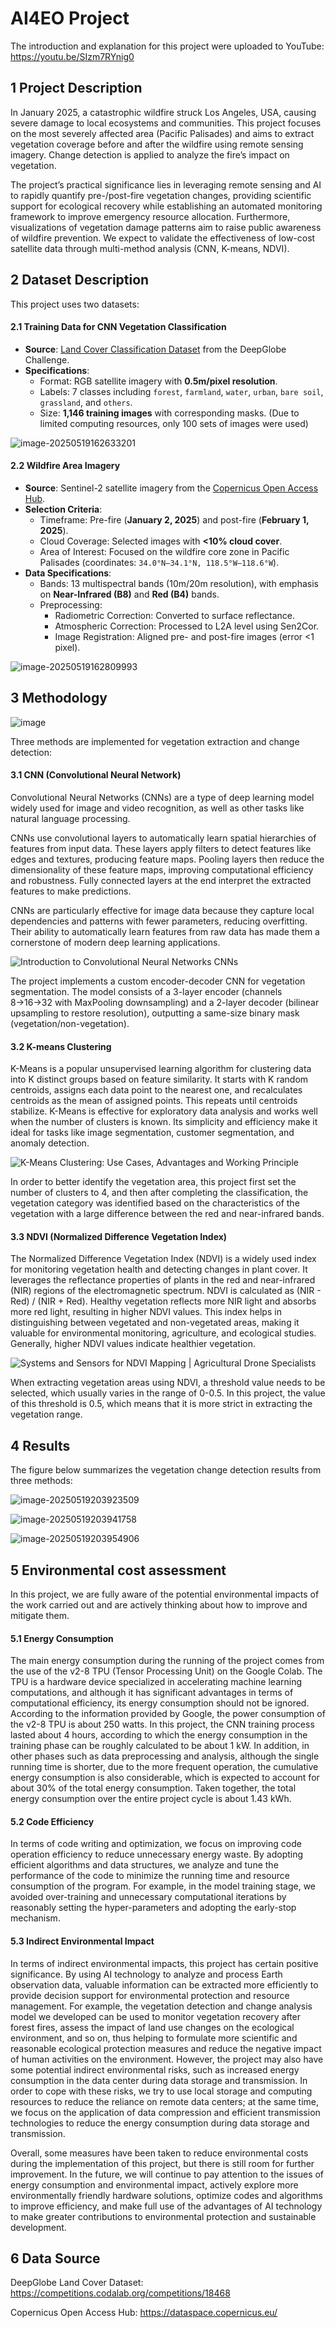 # AI4EO Project

The introduction and explanation for this project were uploaded to YouTube: https://youtu.be/SIzm7RYnig0



## 1 Project Description

In January 2025, a catastrophic wildfire struck Los Angeles, USA, causing severe damage to local ecosystems and communities. This project focuses on the most severely affected area (Pacific Palisades) and aims to extract vegetation coverage before and after the wildfire using remote sensing imagery. Change detection is applied to analyze the fire’s impact on vegetation.

The project’s practical significance lies in leveraging remote sensing and AI to rapidly quantify pre-/post-fire vegetation changes, providing scientific support for ecological recovery while establishing an automated monitoring framework to improve emergency resource allocation. Furthermore, visualizations of vegetation damage patterns aim to raise public awareness of wildfire prevention. We expect to validate the effectiveness of low-cost satellite data through multi-method analysis (CNN, K-means, NDVI).

## 2 Dataset Description

This project uses two datasets:

#### 2.1 Training Data for CNN Vegetation Classification

- **Source**: [Land Cover Classification Dataset](https://competitions.codalab.org/competitions/18468) from the DeepGlobe Challenge.
- **Specifications**:
  - Format: RGB satellite imagery with **0.5m/pixel resolution**.
  - Labels: 7 classes including `forest`, `farmland`, `water`, `urban`, `bare soil`, `grassland`, and `others`.
  - Size: **1,146 training images** with corresponding masks. (Due to limited computing resources, only 100 sets of images were used)

![image-20250519162633201](https://github.com/user-attachments/assets/a9a04af5-a617-4dc1-a7bd-01ff82d8c378)

#### 2.2 Wildfire Area Imagery

- **Source**: Sentinel-2 satellite imagery from the [Copernicus Open Access Hub](https://dataspace.copernicus.eu/).
- **Selection Criteria**:
  - Timeframe: Pre-fire (**January 2, 2025**) and post-fire (**February 1, 2025**).
  - Cloud Coverage: Selected images with **<10% cloud cover**.
  - Area of Interest: Focused on the wildfire core zone in Pacific Palisades (coordinates: `34.0°N–34.1°N, 118.5°W–118.6°W`).
- **Data Specifications**:
  - Bands: 13 multispectral bands (10m/20m resolution), with emphasis on **Near-Infrared (B8)** and **Red (B4)** bands.
  - Preprocessing:
    - Radiometric Correction: Converted to surface reflectance.
    - Atmospheric Correction: Processed to L2A level using Sen2Cor.
    - Image Registration: Aligned pre- and post-fire images (error <1 pixel).

![image-20250519162809993](https://github.com/user-attachments/assets/61b3663a-01e3-48aa-959c-a487d824f534)

## 3 Methodology

![image](https://github.com/user-attachments/assets/d392b60d-dde4-4362-9c1a-857ca5b3851c)

Three methods are implemented for vegetation extraction and change detection:

#### 3.1 CNN (Convolutional Neural Network)

Convolutional Neural Networks (CNNs) are a type of deep learning model widely used for image and video recognition, as well as other tasks like natural language processing.

CNNs use convolutional layers to automatically learn spatial hierarchies of features from input data. These layers apply filters to detect features like edges and textures, producing feature maps. Pooling layers then reduce the dimensionality of these feature maps, improving computational efficiency and robustness. Fully connected layers at the end interpret the extracted features to make predictions.

CNNs are particularly effective for image data because they capture local dependencies and patterns with fewer parameters, reducing overfitting. Their ability to automatically learn features from raw data has made them a cornerstone of modern deep learning applications.

![Introduction to Convolutional Neural Networks CNNs](https://cdn-images-1.medium.com/max/1600/1*g6qPMZTpO2Nl9Y2dxwgvCA.png)

The project implements a custom encoder-decoder CNN for vegetation segmentation. The model consists of a 3-layer encoder (channels 8→16→32 with MaxPooling downsampling) and a 2-layer decoder (bilinear upsampling to restore resolution), outputting a same-size binary mask (vegetation/non-vegetation). 

#### 3.2 K-means Clustering

K-Means is a popular unsupervised learning algorithm for clustering data into K distinct groups based on feature similarity. It starts with K random centroids, assigns each data point to the nearest one, and recalculates centroids as the mean of assigned points. This repeats until centroids stabilize. K-Means is effective for exploratory data analysis and works well when the number of clusters is known. Its simplicity and efficiency make it ideal for tasks like image segmentation, customer segmentation, and anomaly detection.

![K-Means Clustering: Use Cases, Advantages and Working Principle](https://bs-cms-media-prod.s3.ap-south-1.amazonaws.com/K_means_clustering_cd34c9feb8.png)

In order to better identify the vegetation area, this project first set the number of clusters to 4, and then after completing the classification, the vegetation category was identified based on the characteristics of the vegetation with a large difference between the red and near-infrared bands.

#### 3.3 NDVI (Normalized Difference Vegetation Index)

The Normalized Difference Vegetation Index (NDVI) is a widely used index for monitoring vegetation health and detecting changes in plant cover. It leverages the reflectance properties of plants in the red and near-infrared (NIR) regions of the electromagnetic spectrum. NDVI is calculated as (NIR - Red) / (NIR + Red). Healthy vegetation reflects more NIR light and absorbs more red light, resulting in higher NDVI values. This index helps in distinguishing between vegetated and non-vegetated areas, making it valuable for environmental monitoring, agriculture, and ecological studies. Generally, higher NDVI values indicate healthier vegetation.

![Systems and Sensors for NDVI Mapping | Agricultural Drone Specialists](https://www.integraldrones.com.au/wp-content/uploads/2017/09/NDVI-Blog.jpg)

When extracting vegetation areas using NDVI, a threshold value needs to be selected, which usually varies in the range of 0-0.5. In this project, the value of this threshold is 0.5, which means that it is more strict in extracting the vegetation range.

## 4 Results

The figure below summarizes the vegetation change detection results from three methods:

![image-20250519203923509](https://github.com/user-attachments/assets/1a563627-b12e-47b9-a8fa-268e1ec99ea5)

![image-20250519203941758](https://github.com/user-attachments/assets/5584ae0c-22cf-4141-bf74-bf40ea1ed9df)

![image-20250519203954906](https://github.com/user-attachments/assets/8fd6b1c6-e3b9-4d3a-bfbf-a752e695dd39)

## 5 Environmental cost assessment
In this project, we are fully aware of the potential environmental impacts of the work carried out and are actively thinking about how to improve and mitigate them.

#### 5.1 Energy Consumption
The main energy consumption during the running of the project comes from the use of the v2-8 TPU (Tensor Processing Unit) on the Google Colab. The TPU is a hardware device specialized in accelerating machine learning computations, and although it has significant advantages in terms of computational efficiency, its energy consumption should not be ignored. According to the information provided by Google, the power consumption of the v2-8 TPU is about 250 watts. In this project, the CNN training process lasted about 4 hours, according to which the energy consumption in the training phase can be roughly calculated to be about 1 kW. In addition, in other phases such as data preprocessing and analysis, although the single running time is shorter, due to the more frequent operation, the cumulative energy consumption is also considerable, which is expected to account for about 30% of the total energy consumption. Taken together, the total energy consumption over the entire project cycle is about 1.43 kWh.

#### 5.2 Code Efficiency
In terms of code writing and optimization, we focus on improving code operation efficiency to reduce unnecessary energy waste. By adopting efficient algorithms and data structures, we analyze and tune the performance of the code to minimize the running time and resource consumption of the program. For example, in the model training stage, we avoided over-training and unnecessary computational iterations by reasonably setting the hyper-parameters and adopting the early-stop mechanism.

#### 5.3 Indirect Environmental Impact
In terms of indirect environmental impacts, this project has certain positive significance. By using AI technology to analyze and process Earth observation data, valuable information can be extracted more efficiently to provide decision support for environmental protection and resource management. For example, the vegetation detection and change analysis model we developed can be used to monitor vegetation recovery after forest fires, assess the impact of land use changes on the ecological environment, and so on, thus helping to formulate more scientific and reasonable ecological protection measures and reduce the negative impact of human activities on the environment. However, the project may also have some potential indirect environmental risks, such as increased energy consumption in the data center during data storage and transmission. In order to cope with these risks, we try to use local storage and computing resources to reduce the reliance on remote data centers; at the same time, we focus on the application of data compression and efficient transmission technologies to reduce the energy consumption during data storage and transmission.

Overall, some measures have been taken to reduce environmental costs during the implementation of this project, but there is still room for further improvement. In the future, we will continue to pay attention to the issues of energy consumption and environmental impact, actively explore more environmentally friendly hardware solutions, optimize codes and algorithms to improve efficiency, and make full use of the advantages of AI technology to make greater contributions to environmental protection and sustainable development.


## 6 Data Source

DeepGlobe Land Cover Dataset: https://competitions.codalab.org/competitions/18468

Copernicus Open Access Hub: https://dataspace.copernicus.eu/
